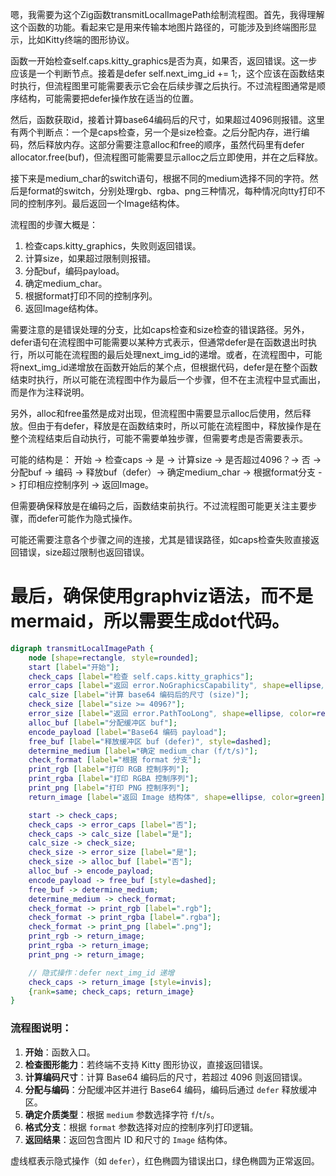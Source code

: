 嗯，我需要为这个Zig函数transmitLocalImagePath绘制流程图。首先，我得理解这个函数的功能。看起来它是用来传输本地图片路径的，可能涉及到终端图形显示，比如Kitty终端的图形协议。

函数一开始检查self.caps.kitty_graphics是否为真，如果否，返回错误。这一步应该是一个判断节点。接着是defer self.next_img_id += 1;，这个应该在函数结束时执行，但流程图里可能需要表示它会在后续步骤之后执行。不过流程图通常是顺序结构，可能需要把defer操作放在适当的位置。

然后，函数获取id，接着计算base64编码后的尺寸，如果超过4096则报错。这里有两个判断点：一个是caps检查，另一个是size检查。之后分配内存，进行编码，然后释放内存。这部分需要注意alloc和free的顺序，虽然代码里有defer allocator.free(buf)，但流程图可能需要显示alloc之后立即使用，并在之后释放。

接下来是medium_char的switch语句，根据不同的medium选择不同的字符。然后是format的switch，分别处理rgb、rgba、png三种情况，每种情况向tty打印不同的控制序列。最后返回一个Image结构体。

流程图的步骤大概是：
1. 检查caps.kitty_graphics，失败则返回错误。
2. 计算size，如果超过限制则报错。
3. 分配buf，编码payload。
4. 确定medium_char。
5. 根据format打印不同的控制序列。
6. 返回Image结构体。

需要注意的是错误处理的分支，比如caps检查和size检查的错误路径。另外，defer语句在流程图中可能需要以某种方式表示，但通常defer是在函数退出时执行，所以可能在流程图的最后处理next_img_id的递增。或者，在流程图中，可能将next_img_id递增放在函数开始后的某个点，但根据代码，defer是在整个函数结束时执行，所以可能在流程图中作为最后一个步骤，但不在主流程中显式画出，而是作为注释说明。

另外，alloc和free虽然是成对出现，但流程图中需要显示alloc后使用，然后释放。但由于有defer，释放是在函数结束时，所以可能在流程图中，释放操作是在整个流程结束后自动执行，可能不需要单独步骤，但需要考虑是否需要表示。

可能的结构是：
开始 -> 检查caps -> 是 -> 计算size -> 是否超过4096？-> 否 -> 分配buf -> 编码 -> 释放buf（defer）-> 确定medium_char -> 根据format分支 -> 打印相应控制序列 -> 返回Image。

但需要确保释放是在编码之后，函数结束前执行。不过流程图可能更关注主要步骤，而defer可能作为隐式操作。

可能还需要注意各个步骤之间的连接，尤其是错误路径，如caps检查失败直接返回错误，size超过限制也返回错误。

最后，确保使用graphviz语法，而不是mermaid，所以需要生成dot代码。
================================================
```dot
digraph transmitLocalImagePath {
    node [shape=rectangle, style=rounded];
    start [label="开始"];
    check_caps [label="检查 self.caps.kitty_graphics"];
    error_caps [label="返回 error.NoGraphicsCapability", shape=ellipse, color=red];
    calc_size [label="计算 base64 编码后的尺寸 (size)"];
    check_size [label="size >= 4096?"];
    error_size [label="返回 error.PathTooLong", shape=ellipse, color=red];
    alloc_buf [label="分配缓冲区 buf"];
    encode_payload [label="Base64 编码 payload"];
    free_buf [label="释放缓冲区 buf (defer)", style=dashed];
    determine_medium [label="确定 medium_char (f/t/s)"];
    check_format [label="根据 format 分支"];
    print_rgb [label="打印 RGB 控制序列"];
    print_rgba [label="打印 RGBA 控制序列"];
    print_png [label="打印 PNG 控制序列"];
    return_image [label="返回 Image 结构体", shape=ellipse, color=green];

    start -> check_caps;
    check_caps -> error_caps [label="否"];
    check_caps -> calc_size [label="是"];
    calc_size -> check_size;
    check_size -> error_size [label="是"];
    check_size -> alloc_buf [label="否"];
    alloc_buf -> encode_payload;
    encode_payload -> free_buf [style=dashed];
    free_buf -> determine_medium;
    determine_medium -> check_format;
    check_format -> print_rgb [label=".rgb"];
    check_format -> print_rgba [label=".rgba"];
    check_format -> print_png [label=".png"];
    print_rgb -> return_image;
    print_rgba -> return_image;
    print_png -> return_image;

    // 隐式操作：defer next_img_id 递增
    check_caps -> return_image [style=invis];
    {rank=same; check_caps; return_image}
}
```

### 流程图说明：
1. **开始**：函数入口。
2. **检查图形能力**：若终端不支持 Kitty 图形协议，直接返回错误。
3. **计算编码尺寸**：计算 Base64 编码后的尺寸，若超过 4096 则返回错误。
4. **分配与编码**：分配缓冲区并进行 Base64 编码，编码后通过 `defer` 释放缓冲区。
5. **确定介质类型**：根据 `medium` 参数选择字符 `f`/`t`/`s`。
6. **格式分支**：根据 `format` 参数选择对应的控制序列打印逻辑。
7. **返回结果**：返回包含图片 ID 和尺寸的 `Image` 结构体。

虚线框表示隐式操作（如 `defer`），红色椭圆为错误出口，绿色椭圆为正常返回。
